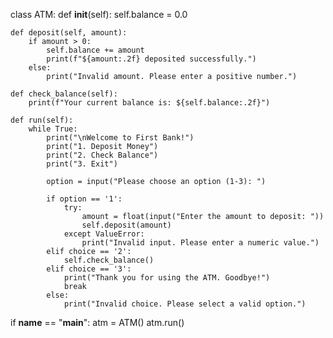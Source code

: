 
class ATM:
    def __init__(self):
        self.balance = 0.0

    def deposit(self, amount):
        if amount > 0:
            self.balance += amount
            print(f"${amount:.2f} deposited successfully.")
        else:
            print("Invalid amount. Please enter a positive number.")

    def check_balance(self):
        print(f"Your current balance is: ${self.balance:.2f}")

    def run(self):
        while True:
            print("\nWelcome to First Bank!")
            print("1. Deposit Money")
            print("2. Check Balance")
            print("3. Exit")

            option = input("Please choose an option (1-3): ")

            if option == '1':
                try:
                    amount = float(input("Enter the amount to deposit: "))
                    self.deposit(amount)
                except ValueError:
                    print("Invalid input. Please enter a numeric value.")
            elif choice == '2':
                self.check_balance()
            elif choice == '3':
                print("Thank you for using the ATM. Goodbye!")
                break
            else:
                print("Invalid choice. Please select a valid option.")

if __name__ == "__main__":
    atm = ATM()
    atm.run()
